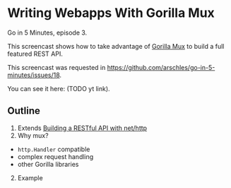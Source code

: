 # Writing Webapps With Gorilla Mux

Go in 5 Minutes, episode 3.

This screencast shows how to take advantage of [Gorilla Mux](https://github.com/gorilla/mux) to build a full featured REST API.

This screencast was requested in https://github.com/arschles/go-in-5-minutes/issues/18.

You can see it here: (TODO yt link).

## Outline

1. Extends [Building a RESTful API with net/http](https://github.com/arschles/go-in-5-minutes/tree/master/episode1)
1. Why mux?
  - `http.Handler` compatible
  - complex request handling
  - other Gorilla libraries
2. Example
